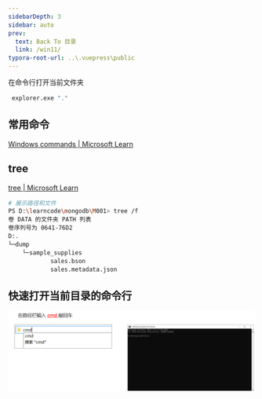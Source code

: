 ```yaml
---
sidebarDepth: 3
sidebar: auto
prev:
  text: Back To 目录
  link: /win11/
typora-root-url: ..\.vuepress\public
---
```








在命令行打开当前文件夹

```sh
 explorer.exe "."
```



## 常用命令

[Windows commands | Microsoft Learn](https://learn.microsoft.com/en-us/windows-server/administration/windows-commands/windows-commands)

## tree

[tree | Microsoft Learn](https://learn.microsoft.com/en-us/windows-server/administration/windows-commands/tree)

```sh
# 展示路径和文件
PS D:\learncode\mongodb\M001> tree /f
卷 DATA 的文件夹 PATH 列表
卷序列号为 0641-76D2
D:.
└─dump
    └─sample_supplies
            sales.bson
            sales.metadata.json
```



## 快速打开当前目录的命令行

![image-20230304003204235](/images/win11/image-20230304003204235.png)

